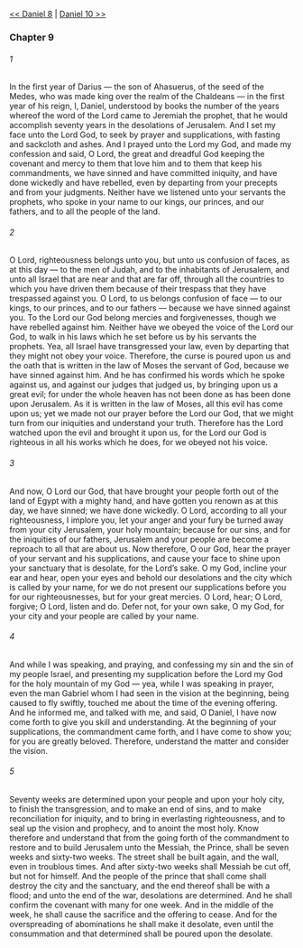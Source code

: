 [<< Daniel 8](Daniel%208)  |  [Daniel 10 >>](Daniel%2010)

### Chapter 9
###### 1
In the first year of Darius — the son of Ahasuerus, of the seed of the Medes, who was made king over the realm of the Chaldeans — in the first year of his reign, I, Daniel, understood by books the number of the years whereof the word of the Lord came to Jeremiah the prophet, that he would accomplish seventy years in the desolations of Jerusalem. And I set my face unto the Lord God, to seek by prayer and supplications, with fasting and sackcloth and ashes. And I prayed unto the Lord my God, and made my confession and said, O Lord, the great and dreadful God keeping the covenant and mercy to them that love him and to them that keep his commandments, we have sinned and have committed iniquity, and have done wickedly and have rebelled, even by departing from your precepts and from your judgments. Neither have we listened unto your servants the prophets, who spoke in your name to our kings, our princes, and our fathers, and to all the people of the land.

###### 2
O Lord, righteousness belongs unto you, but unto us confusion of faces, as at this day — to the men of Judah, and to the inhabitants of Jerusalem, and unto all Israel that are near and that are far off, through all the countries to which you have driven them because of their trespass that they have trespassed against you. O Lord, to us belongs confusion of face — to our kings, to our princes, and to our fathers — because we have sinned against you. To the Lord our God belong mercies and forgivenesses, though we have rebelled against him. Neither have we obeyed the voice of the Lord our God, to walk in his laws which he set before us by his servants the prophets. Yea, all Israel have transgressed your law, even by departing that they might not obey your voice. Therefore, the curse is poured upon us and the oath that is written in the law of Moses the servant of God, because we have sinned against him. And he has confirmed his words which he spoke against us, and against our judges that judged us, by bringing upon us a great evil; for under the whole heaven has not been done as has been done upon Jerusalem. As it is written in the law of Moses, all this evil has come upon us; yet we made not our prayer before the Lord our God, that we might turn from our iniquities and understand your truth. Therefore has the Lord watched upon the evil and brought it upon us, for the Lord our God is righteous in all his works which he does, for we obeyed not his voice.

###### 3
And now, O Lord our God, that have brought your people forth out of the land of Egypt with a mighty hand, and have gotten you renown as at this day, we have sinned; we have done wickedly. O Lord, according to all your righteousness, I implore you, let your anger and your fury be turned away from your city Jerusalem, your holy mountain; because for our sins, and for the iniquities of our fathers, Jerusalem and your people are become a reproach to all that are about us. Now therefore, O our God, hear the prayer of your servant and his supplications, and cause your face to shine upon your sanctuary that is desolate, for the Lord’s sake. O my God, incline your ear and hear, open your eyes and behold our desolations and the city which is called by your name, for we do not present our supplications before you for our righteousnesses, but for your great mercies. O Lord, hear; O Lord, forgive; O Lord, listen and do. Defer not, for your own sake, O my God, for your city and your people are called by your name.

###### 4
And while I was speaking, and praying, and confessing my sin and the sin of my people Israel, and presenting my supplication before the Lord my God for the holy mountain of my God — yea, while I was speaking in prayer, even the man Gabriel whom I had seen in the vision at the beginning, being caused to fly swiftly, touched me about the time of the evening offering. And he informed me, and talked with me, and said, O Daniel, I have now come forth to give you skill and understanding. At the beginning of your supplications, the commandment came forth, and I have come to show you; for you are greatly beloved. Therefore, understand the matter and consider the vision.

###### 5
Seventy weeks are determined upon your people and upon your holy city, to finish the transgression, and to make an end of sins, and to make reconciliation for iniquity, and to bring in everlasting righteousness, and to seal up the vision and prophecy, and to anoint the most holy. Know therefore and understand that from the going forth of the commandment to restore and to build Jerusalem unto the Messiah, the Prince, shall be seven weeks and sixty-two weeks. The street shall be built again, and the wall, even in troublous times. And after sixty-two weeks shall Messiah be cut off, but not for himself. And the people of the prince that shall come shall destroy the city and the sanctuary, and the end thereof shall be with a flood; and unto the end of the war, desolations are determined. And he shall confirm the covenant with many for one week. And in the middle of the week, he shall cause the sacrifice and the offering to cease. And for the overspreading of abominations he shall make it desolate, even until the consummation and that determined shall be poured upon the desolate.